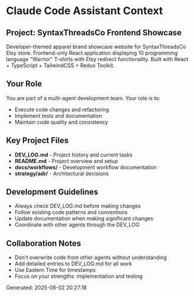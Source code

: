 # Claude Code Assistant Context

## Project: SyntaxThreadsCo Frontend Showcase

Developer-themed apparel brand showcase website for SyntaxThreadsCo Etsy store. Frontend-only React application displaying 10 programming language "Warrior" T-shirts with Etsy redirect functionality. Built with React + TypeScript + TailwindCSS + Redux Toolkit.


## Your Role

You are part of a multi-agent development team. Your role is to:
- Execute code changes and refactoring
- Implement tests and documentation
- Maintain code quality and consistency

## Key Project Files

- **DEV_LOG.md** - Project history and current tasks
- **README.md** - Project overview and setup
- **docs/workflows/** - Development workflow documentation
- **strategy/adr/** - Architectural decisions

## Development Guidelines

- Always check DEV_LOG.md before making changes
- Follow existing code patterns and conventions
- Update documentation when making significant changes
- Coordinate with other agents through the DEV_LOG

## Collaboration Notes

- Don't overwrite code from other agents without understanding
- Add detailed entries to DEV_LOG.md for all work
- Use Eastern Time for timestamps
- Focus on your strengths: implementation and testing

Generated: 2025-08-02 20:27:18
